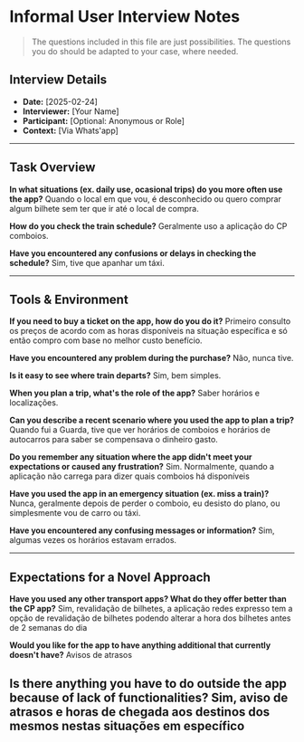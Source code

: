 # Informal User Interview Notes 

> 	The questions included in this file are just possibilities. The questions you do should be adapted to your case, where needed.

## Interview Details 
- **Date:** [2025-02-24] 
- **Interviewer:** [Your Name] 
- **Participant:** [Optional: Anonymous or Role] 
- **Context:** [Via Whats'app] 
- --- 
## Task Overview 

 **In what situations (ex. daily use, ocasional trips) do you more often use the app?** 
 Quando o local em que vou, é desconhecido ou quero comprar algum bilhete sem ter que ir até o local de compra.
 

**How do you check the train schedule?** 
Geralmente uso a aplicação do CP comboios.

**Have you encountered any confusions or delays in checking the schedule?** 
Sim, tive que apanhar um táxi.

---- 
## Tools & Environment 
**If you need to buy a ticket on the app, how do you do it?** 
Primeiro consulto os preços de acordo com as horas disponíveis na situação específica e só então compro com 
    base no melhor custo benefício.

**Have you encountered any problem during the purchase?** 
Não, nunca tive.

**Is it easy to see where train departs?** 
Sim, bem simples.

**When you plan a trip, what's the role of the app?**
Saber horários e localizações.

**Can you describe a recent scenario where you used the app to plan a trip?**
Quando fui a Guarda, tive que ver horários de comboios e horários de autocarros para saber se compensava o 
dinheiro gasto.


**Do you remember any situation where the app didn't meet your expectations or caused any frustration?**
Sim. Normalmente, quando a aplicação não carrega para dizer quais comboios há disponíveis 

**Have you used the app in an emergency situation (ex. miss a train)?**
Nunca, geralmente depois de perder o comboio, eu desisto do plano, ou simplesmente vou de carro ou táxi.

**Have you encountered any confusing messages or information?**
Sim, algumas vezes os horários estavam errados.

--- 
## Expectations for a Novel Approach 

**Have you used any other transport apps? What do they offer better than the CP app?** 
Sim, revalidação de bilhetes, a aplicação redes expresso tem a opção de revalidação de bilhetes podendo 
alterar a hora dos bilhetes antes de 2 semanas do dia

**Would you like for the app to have anything additional that currently doesn't have?** 
Avisos de atrasos

**Is there anything you have to do outside the app because of lack of functionalities?** 
Sim, aviso de atrasos e horas de chegada aos destinos dos mesmos nestas situações em específico
--- 